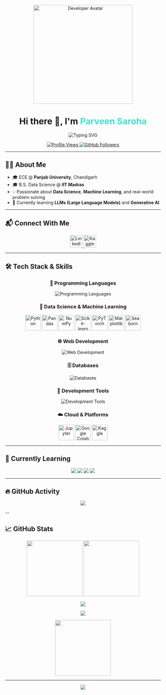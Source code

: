 <!-- ✨ HEADER START -->
<p align="center">
  <img src="https://media.giphy.com/media/qgQUggAC3Pfv687qPC/giphy.gif" width="320" alt="Developer Avatar" />
</p>

<h1 align="center">
  Hi there 👋, I'm <span style="color:#40E0D0">Parveen Saroha</span>
</h1>

<p align="center">
  <img src="https://readme-typing-svg.herokuapp.com?font=Fira+Code&size=22&pause=1000&color=00F7E3&center=true&vCenter=true&width=600&lines=Aspiring+Data+Scientist+%7C+ML+Engineer;ECE+%40+PU+%7C+BS+Data+Science+%40+IITM;Python+%7C+SQL+%7C+Vue3+%7C+LLMs+%26+GenAI+Learner" alt="Typing SVG" />
</p>

<!-- 🔗 COOL BADGES -->
<p align="center">
  <a href="https://github.com/p-saroha" target="_blank">
    <img src="https://komarev.com/ghpvc/?username=p-saroha&label=PROFILE+VIEWS&color=1DA1F2&style=for-the-badge" alt="Profile Views"/>
  </a>
  <a href="https://github.com/p-saroha?tab=followers" target="_blank">
    <img src="https://img.shields.io/github/followers/p-saroha?label=FOLLOWERS&style=for-the-badge&color=blueviolet" alt="GitHub Followers"/>
  </a>
</p>

---

## 👨‍💻 About Me

- 🎓 ECE @ **Panjab University**, Chandigarh  
- 🎓 B.S. Data Science @ **IIT Madras**  
- 💡 Passionate about **Data Science**, **Machine Learning**, and real-world problem solving  
- 🌱 Currently learning **LLMs (Large Language Models)** and **Generative AI**

---

## 📬 Connect With Me

<p align="center">
  <a href="https://www.linkedin.com/in/parveen-saroha-0982a525b/" target="_blank">
    <img src="https://raw.githubusercontent.com/rahuldkjain/github-profile-readme-generator/master/src/images/icons/Social/linked-in-alt.svg" alt="LinkedIn" width="40" height="40" />
  </a>
  <a href="https://kaggle.com/parveen2024" target="_blank">
    <img src="https://raw.githubusercontent.com/rahuldkjain/github-profile-readme-generator/master/src/images/icons/Social/kaggle.svg" alt="Kaggle" width="40" height="40" />
  </a>
</p>

---

## 🛠️ Tech Stack & Skills

<div align="center">

### 🚀 Programming Languages
<p>
  <img src="https://skillicons.dev/icons?i=python,java,mysql,html,css" alt="Programming Languages" />
</p>

### 🤖 Data Science & Machine Learning
<p>
  <img src="https://cdn.jsdelivr.net/gh/devicons/devicon/icons/python/python-original.svg" width="50" height="50" alt="Python" />
  <img src="https://cdn.jsdelivr.net/gh/devicons/devicon/icons/pandas/pandas-original.svg" width="50" height="50" alt="Pandas" />
  <img src="https://cdn.jsdelivr.net/gh/devicons/devicon/icons/numpy/numpy-original.svg" width="50" height="50" alt="NumPy" />
  <img src="https://upload.wikimedia.org/wikipedia/commons/0/05/Scikit_learn_logo_small.svg" width="50" height="50" alt="Scikit-learn" />
  <img src="https://www.vectorlogo.zone/logos/pytorch/pytorch-icon.svg" width="50" height="50" alt="PyTorch" />
  <img src="https://matplotlib.org/stable/_images/sphx_glr_logos2_003.png" width="50" height="50" alt="Matplotlib" />
  <img src="https://seaborn.pydata.org/_images/logo-mark-lightbg.svg" width="50" height="50" alt="Seaborn" />
</p>

### 🌐 Web Development
<p>
  <img src="https://skillicons.dev/icons?i=vue,flask,html,css,bootstrap" alt="Web Development" />
</p>

### 🗄️ Databases
<p>
  <img src="https://skillicons.dev/icons?i=mysql,sqlite" alt="Databases" />
</p>

### 🔧 Development Tools
<p>
  <img src="https://skillicons.dev/icons?i=git,github,vscode,jupyter,docker,linux" alt="Development Tools" />
</p>

### ☁️ Cloud & Platforms
<p>
  <img src="https://cdn.jsdelivr.net/gh/devicons/devicon/icons/jupyter/jupyter-original.svg" width="50" height="50" alt="Jupyter" />
  <img src="https://upload.wikimedia.org/wikipedia/commons/d/d0/Google_Colaboratory_SVG_Logo.svg" width="50" height="50" alt="Google Colab" />
  <img src="https://www.vectorlogo.zone/logos/kaggle/kaggle-icon.svg" width="50" height="50" alt="Kaggle" />
</p>

</div>


---



## 🚀 Currently Learning

<p align="center">
  <img src="https://img.shields.io/badge/🤖_Large_Language_Models-Learning-FF6B6B?style=for-the-badge&logo=openai&logoColor=white" />
  <img src="https://img.shields.io/badge/🎨_Generative_AI-Exploring-4ECDC4?style=for-the-badge&logo=artificial-intelligence&logoColor=white" />
  <img src="https://img.shields.io/badge/🧠_Neural_Networks-Advancing-45B7D1?style=for-the-badge&logo=tensorflow&logoColor=white" />
  <img src="https://img.shields.io/badge/☁️_MLOps-Studying-96CEB4?style=for-the-badge&logo=kubernetes&logoColor=white" />
</p>

---

## 🔥 GitHub Activity

<!-- 📈 CONTRIBUTION ACTIVITY OVERVIEW -->
<p align="center">
  <img src="https://github-readme-activity-graph.vercel.app/graph?username=p-saroha&theme=tokyo-night&bg_color=1a1b27&color=70a5fd&line=bf91f3&point=38bdae&area=true&hide_border=true&cache_seconds=300" />
</p>
--


## 📈 GitHub Stats

<!-- 🔥 MAIN STATS WITH BETTER CACHING -->
<p align="center">
  <img height="180em" src="https://github-readme-stats.vercel.app/api?username=p-saroha&show_icons=true&theme=tokyonight&hide_border=true&count_private=true&include_all_commits=true&cache_seconds=1200" />
  <img height="180em" src="https://github-readme-stats.vercel.app/api/top-langs/?username=p-saroha&layout=compact&theme=tokyonight&hide_border=true&cache_seconds=1200" />
</p>

<!-- 📊 COMPREHENSIVE ACTIVITY OVERVIEW -->
<p align="center">
  <img src="https://github-profile-summary-cards.vercel.app/api/cards/profile-details?username=p-saroha&theme=tokyonight&cache_seconds=600" />
</p>


<!-- 🏆 GITHUB TROPHIES -->
<p align="center">
  <img src="https://github-profile-trophy.vercel.app/?username=p-saroha&theme=tokyonight&no-frame=true&no-bg=true&margin-w=4&cache_seconds=600" />
</p>
<p align="center">
  <img height="180em" src="https://streak-stats.demolab.com/?user=p-saroha&theme=tokyonight&hide_border=true&date_format=M%20j%5B,%20Y%5D&cache_seconds=300" />
</p>

---

<p align="center">
  <img src="https://user-images.githubusercontent.com/73097560/115834477-dbab4500-a447-11eb-908a-139a6edaec5c.gif" />
</p>
